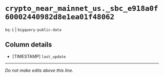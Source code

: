 # `crypto_near_mainnet_us._sbc_e918a0f60002440982d8e1ea01f48062`
`bq-1` | `bigquery-public-data`

## Column details
* [TIMESTAMP] `last_update`

-------------------------------------------------------------------------------
*Do not make edits above this line.*
